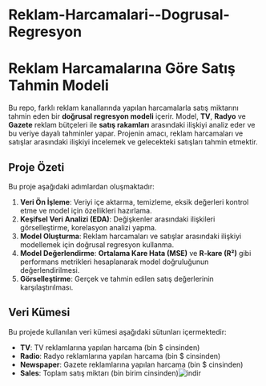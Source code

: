 # Reklam-Harcamalari--Dogrusal-Regresyon
# Reklam Harcamalarına Göre Satış Tahmin Modeli

Bu repo, farklı reklam kanallarında yapılan harcamalarla satış miktarını tahmin eden bir **doğrusal regresyon modeli** içerir. Model, **TV**, **Radyo** ve **Gazete** reklam bütçeleri ile **satış rakamları** arasındaki ilişkiyi analiz eder ve bu veriye dayalı tahminler yapar. Projenin amacı, reklam harcamaları ve satışlar arasındaki ilişkiyi incelemek ve gelecekteki satışları tahmin etmektir.

## Proje Özeti

Bu proje aşağıdaki adımlardan oluşmaktadır:
1. **Veri Ön İşleme**: Veriyi içe aktarma, temizleme, eksik değerleri kontrol etme ve model için özellikleri hazırlama.
2. **Keşifsel Veri Analizi (EDA)**: Değişkenler arasındaki ilişkileri görselleştirme, korelasyon analizi yapma.
3. **Model Oluşturma**: Reklam harcamaları ve satışlar arasındaki ilişkiyi modellemek için doğrusal regresyon kullanma.
4. **Model Değerlendirme**: **Ortalama Kare Hata (MSE)** ve **R-kare (R²)** gibi performans metrikleri hesaplanarak model doğruluğunun değerlendirilmesi.
5. **Görselleştirme**: Gerçek ve tahmin edilen satış değerlerinin karşılaştırılması.

## Veri Kümesi

Bu projede kullanılan veri kümesi aşağıdaki sütunları içermektedir:

- **TV**: TV reklamlarına yapılan harcama (bin $ cinsinden)
- **Radio**: Radyo reklamlarına yapılan harcama (bin $ cinsinden)
- **Newspaper**: Gazete reklamlarına yapılan harcama (bin $ cinsinden)
- **Sales**: Toplam satış miktarı (bin birim cinsinden)![indir](https://github.com/user-attachments/assets/934623dd-8a57-4184-976e-5e90bf866962)
